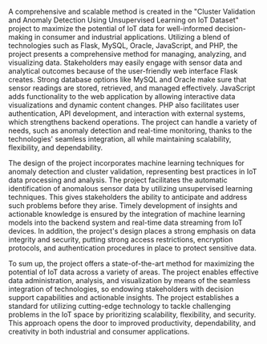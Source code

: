 A comprehensive and scalable method is created in the "Cluster Validation and Anomaly Detection
Using Unsupervised Learning on IoT Dataset" project to maximize the potential of IoT data for
well-informed decision-making in consumer and industrial applications. Utilizing a blend of
technologies such as Flask, MySQL, Oracle, JavaScript, and PHP, the project presents a
comprehensive method for managing, analyzing, and visualizing data. Stakeholders may easily
engage with sensor data and analytical outcomes because of the user-friendly web interface Flask
creates. Strong database options like MySQL and Oracle make sure that sensor readings are stored,
retrieved, and managed effectively. JavaScript adds functionality to the web application by
allowing interactive data visualizations and dynamic content changes. PHP also facilitates user
authentication, API development, and interaction with external systems, which strengthens
backend operations. The project can handle a variety of needs, such as anomaly detection and
real-time monitoring, thanks to the technologies' seamless integration, all while maintaining
scalability, flexibility, and dependability.

The design of the project incorporates machine learning techniques for anomaly detection and
cluster validation, representing best practices in IoT data processing and analysis. The project
facilitates the automatic identification of anomalous sensor data by utilizing unsupervised learning
techniques. This gives stakeholders the ability to anticipate and address such problems before they
arise. Timely development of insights and actionable knowledge is ensured by the integration of
machine learning models into the backend system and real-time data streaming from IoT devices.
In addition, the project's design places a strong emphasis on data integrity and security, putting
strong access restrictions, encryption protocols, and authentication procedures in place to protect
sensitive data.

To sum up, the project offers a state-of-the-art method for maximizing the potential of IoT data
across a variety of areas. The project enables effective data administration, analysis, and
visualization by means of the seamless integration of technologies, so endowing stakeholders with
decision support capabilities and actionable insights. The project establishes a standard for utilizing
cutting-edge technology to tackle challenging problems in the IoT space by prioritizing scalability,
flexibility, and security. This approach opens the door to improved productivity, dependability, and
creativity in both industrial and consumer applications.
